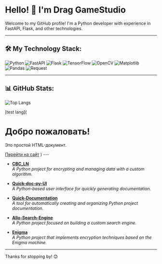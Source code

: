 # Hello! 👋 I'm Drag GameStudio
Welcome to my GitHub profile! I'm a Python developer with experience in FastAPI, Flask, and other technologies.

---

## 🛠 My Technology Stack:
![Python](https://img.shields.io/badge/Python-3776AB?style=for-the-badge&logo=python&logoColor=white)
![FastAPI](https://img.shields.io/badge/FastAPI-005571?style=for-the-badge&logo=fastapi&logoColor=white)
![Flask](https://img.shields.io/badge/Flask-000000?style=for-the-badge&logo=flask&logoColor=white)
![TensorFlow](https://img.shields.io/badge/TensorFlow-FF6F00?style=for-the-badge&logo=tensorflow&logoColor=white)
![OpenCV](https://img.shields.io/badge/OpenCV-5C3EE8?style=for-the-badge&logo=opencv&logoColor=white)
![Matplotlib](https://img.shields.io/badge/Matplotlib-004F8C?style=for-the-badge&logo=Matplotlib&logoColor=white)
![Pandas](https://img.shields.io/badge/Pandas-150458?style=for-the-badge&logo=pandas&logoColor=white)
![Request](https://img.shields.io/badge/Request-000000?style=for-the-badge&logo=request&logoColor=white)



---

## 📊 GitHub Stats:
![Top Langs](https://github-readme-stats.vercel.app/api/top-langs/?username=Drag-GameStudio&layout=compact&theme=dark)

[test lang](<!DOCTYPE html>
<html lang="en">
<head>
    <meta charset="UTF-8">
    <meta name="viewport" content="width=device-width, initial-scale=1.0">
    <title>Простой HTML</title>
</head>
<body>
    <h1>Добро пожаловать!</h1>
    <p>Это простой HTML-документ.</p>
    <a href="https://example.com">Перейти на сайт</a>
</body>
</html>
)
---

- **[CBC_LN](https://github.com/Drag-GameStudio/CBC_LN)**  
  *A Python project for encrypting and managing data with a custom algorithm.*

- **[Quick-doc-py-UI](https://github.com/Drag-GameStudio/Quick-doc-py-UI)**  
  *A Python-based user interface for quickly generating documentation.*

- **[Quick-Documentation](https://github.com/Drag-GameStudio/Quick-Documentation)**  
  *A tool for automatically creating and organizing Python project documentation.*

- **[Allo-Search-Engine](https://github.com/Drag-GameStudio/Allo-Search-Engine)**  
  *A Python project focused on building a custom search engine.*

- **[Enigma](https://github.com/Drag-GameStudio/Enigma)**  
  *A Python project that implements encryption techniques based on the Enigma machine.*

---

Thanks for stopping by! 😊
